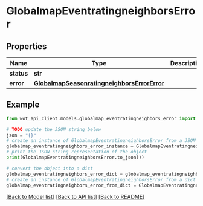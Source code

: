 # GlobalmapEventratingneighborsError


## Properties

Name | Type | Description | Notes
------------ | ------------- | ------------- | -------------
**status** | **str** |  | 
**error** | [**GlobalmapSeasonratingneighborsErrorError**](GlobalmapSeasonratingneighborsErrorError.md) |  | 

## Example

```python
from wot_api_client.models.globalmap_eventratingneighbors_error import GlobalmapEventratingneighborsError

# TODO update the JSON string below
json = "{}"
# create an instance of GlobalmapEventratingneighborsError from a JSON string
globalmap_eventratingneighbors_error_instance = GlobalmapEventratingneighborsError.from_json(json)
# print the JSON string representation of the object
print(GlobalmapEventratingneighborsError.to_json())

# convert the object into a dict
globalmap_eventratingneighbors_error_dict = globalmap_eventratingneighbors_error_instance.to_dict()
# create an instance of GlobalmapEventratingneighborsError from a dict
globalmap_eventratingneighbors_error_from_dict = GlobalmapEventratingneighborsError.from_dict(globalmap_eventratingneighbors_error_dict)
```
[[Back to Model list]](../README.md#documentation-for-models) [[Back to API list]](../README.md#documentation-for-api-endpoints) [[Back to README]](../README.md)


